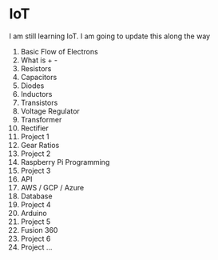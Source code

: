 # IoT

I am still learning IoT. I am going to update this along the way

1. Basic Flow of Electrons
2. What is + -
3. Resistors
4. Capacitors
5. Diodes
6. Inductors
7. Transistors
8. Voltage Regulator
9. Transformer
10. Rectifier
11. Project 1
12. Gear Ratios
13. Project 2
14. Raspberry Pi Programming
15. Project 3
16. API
17. AWS / GCP / Azure
18. Database
19. Project 4
20. Arduino
21. Project 5
22. Fusion 360
23. Project 6
24. Project ...
